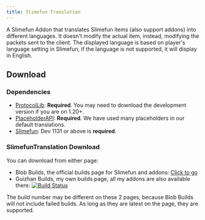 ```yaml
---
title: Slimefun Translation
---
```


A Slimefun Addon that translates Slimefun items (also support addons) into different languages. It doesn't modify the actual item, instead, modifying the packets sent to the client. The displayed language is based on player's language setting in Slimefun, if the language is not supported, it will display in English.

## Download

### Dependencies

- [ProtocolLib](https://www.spigotmc.org/resources/protocollib.1997/): **Required**. You may need to download the development version if you are on 1.20+.
- [PlaceholderAPI](https://www.spigotmc.org/resources/placeholderapi.6245/): **Required**. We have used many placeholders in our default translations.
- [Slimefun](https://github.com/Slimefun/Slimefun4): Dev 1131 or above is **required**.

### SlimefunTranslation Download

You can download from either page:

- Blob Builds, the official builds page for Slimefun and addons: [Click to go](https://blob.build/project/SlimefunTranslation/Dev)
- Guizhan Builds, my own builds page, all my addons are also available there: [![Build Status](https://builds.guizhanss.com/api/badge/ybw0014/SlimefunTranslation/master/latest)](https://builds.guizhanss.com/ybw0014/SlimefunTranslation/master)

The build number may be different on these 2 pages, because Blob Builds will not include failed builds. As long as they are latest on the page, they are supported.
